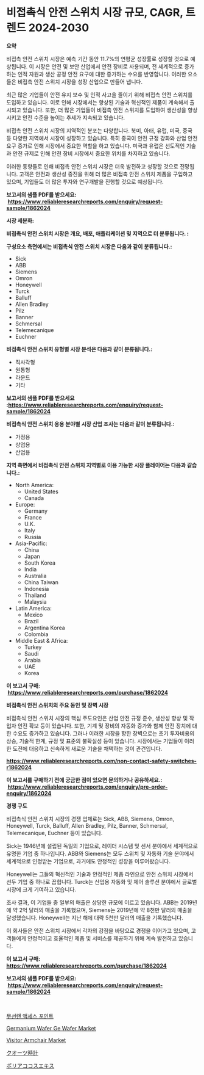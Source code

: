 <p><h1>비접촉식 안전 스위치 시장 규모, CAGR, 트렌드 2024-2030</h1></p><p><strong>요약</strong></p>
<p><p>비접촉 안전 스위치 시장은 예측 기간 동안 11.7%의 연평균 성장률로 성장할 것으로 예상됩니다. 이 시장은 안전 및 보안 산업에서 안전 장비로 사용되며, 전 세계적으로 증가하는 인적 자원과 생산 공정 안전 요구에 대한 증가하는 수요를 반영합니다. 이러한 요소들은 비접촉 안전 스위치 시장을 성장 산업으로 만들어 냅니다.</p><p>최근 많은 기업들이 안전 유지 보수 및 인적 사고을 줄이기 위해 비접촉 안전 스위치를 도입하고 있습니다. 이로 인해 시장에서는 향상된 기술과 혁신적인 제품이 계속해서 출시되고 있습니다. 또한, 더 많은 기업들이 비접촉 안전 스위치를 도입하여 생산성을 향상시키고 안전 수준을 높이는 추세가 지속되고 있습니다.</p><p>비접촉 안전 스위치 시장의 지역적인 분포는 다양합니다. 북미, 아태, 유럽, 미국, 중국 등 다양한 지역에서 시장이 성장하고 있습니다. 특히 중국이 안전 규정 강화와 산업 안전 요구 증가로 인해 시장에서 중요한 역할을 하고 있습니다. 미국과 유럽은 선도적인 기술과 안전 규제로 인해 안전 장비 시장에서 중요한 위치를 차지하고 있습니다.</p><p>이러한 동향들로 인해 비접촉 안전 스위치 시장은 더욱 발전하고 성장할 것으로 전망됩니다. 고객은 안전과 생산성 증진을 위해 더 많은 비접촉 안전 스위치 제품을 구입하고 있으며, 기업들도 더 많은 투자와 연구개발을 진행할 것으로 예상됩니다.</p></p>
<p><strong>보고서의 샘플 PDF를 받으세요: &nbsp;<a href="https://www.reliableresearchreports.com/enquiry/request-sample/1862024">https://www.reliableresearchreports.com/enquiry/request-sample/1862024</a></strong></p>
<p><strong>시장 세분화:</strong></p>
<p><strong> 비접촉식 안전 스위치 시장은 개요, 배포, 애플리케이션 및 지역으로 더 분류됩니다. :</strong></p>
<p><strong>구성요소 측면에서는 비접촉식 안전 스위치 시장은 다음과 같이 분류됩니다.:</strong></p>
<p><ul><li>Sick</li><li>ABB</li><li>Siemens</li><li>Omron</li><li>Honeywell</li><li>Turck</li><li>Balluff</li><li>Allen Bradley</li><li>Pilz</li><li>Banner</li><li>Schmersal</li><li>Telemecanique</li><li>Euchner</li></ul></p>
<p><strong> 비접촉식 안전 스위치 유형별 시장 분석은 다음과 같이 분류됩니다.:</strong></p>
<p><ul><li>직사각형</li><li>원통형</li><li>라운드</li><li>기타</li></ul></p>
<p><strong>보고서의 샘플 PDF를 받으세요 :<a href="https://www.reliableresearchreports.com/enquiry/request-sample/1862024">https://www.reliableresearchreports.com/enquiry/request-sample/1862024</a></strong></p>
<p><strong> 비접촉식 안전 스위치 응용 분야별 시장 산업 조사는 다음과 같이 분류됩니다.:</strong></p>
<p><ul><li>가정용</li><li>상업용</li><li>산업용</li></ul></p>
<p><strong>지역 측면에서 비접촉식 안전 스위치 지역별로 이용 가능한 시장 플레이어는 다음과 같습니다.:</strong></p>
<p><ul>
    <li>
        North America:
        <ul>
            <li>United States</li>
            <li>Canada</li>
        </ul>
    </li>
    <li>
        Europe:
        <ul>
            <li>Germany</li>
            <li>France</li>
            <li>U.K.</li>
            <li>Italy</li>
            <li>Russia</li>
        </ul>
    </li>
    <li>
        Asia-Pacific:
        <ul>
            <li>China</li>
            <li>Japan</li>
            <li>South Korea</li>
            <li>India</li>
            <li>Australia</li>
            <li>China Taiwan</li>
            <li>Indonesia</li>
            <li>Thailand</li>
            <li>Malaysia</li>
        </ul>
    </li>
    <li>
        Latin America:
        <ul>
            <li>Mexico</li>
            <li>Brazil</li>
            <li>Argentina Korea</li>
            <li>Colombia</li>
        </ul>
    </li>
    <li>
        Middle East & Africa:
        <ul>
            <li>Turkey</li>
            <li>Saudi</li>
            <li>Arabia</li>
            <li>UAE</li>
            <li>Korea</li>
        </ul>
    </li>
    </ul></p>
<p><strong>이 보고서 구매: &nbsp;<a href="https://www.reliableresearchreports.com/purchase/1862024">https://www.reliableresearchreports.com/purchase/1862024</a></strong></p>
<p><strong>비접촉식 안전 스위치의 주요 동인 및 장벽 시장</strong></p>
<p><p>비접촉식 안전 스위치 시장의 핵심 주도요인은 산업 안전 규정 준수, 생산성 향상 및 작업자 안전 확보 등이 있습니다. 또한, 기계 및 장비의 자동화 증가와 함께 안전 장치에 대한 수요도 증가하고 있습니다. 그러나 이러한 시장을 향한 장벽으로는 초기 투자비용의 상승, 기술적 한계, 규정 및 표준의 불확실성 등이 있습니다. 시장에서는 기업들이 이러한 도전에 대응하고 신속하게 새로운 기술을 채택하는 것이 관건입니다.</p></p>
<p><strong><a href="https://www.reliableresearchreports.com/non-contact-safety-switches-r1862024">https://www.reliableresearchreports.com/non-contact-safety-switches-r1862024</a></strong></p>
<p><strong>이 보고서를 구매하기 전에 궁금한 점이 있으면 문의하거나 공유하세요.: &nbsp;<a href="https://www.reliableresearchreports.com/enquiry/pre-order-enquiry/1862024">https://www.reliableresearchreports.com/enquiry/pre-order-enquiry/1862024</a></strong></p>
<p><strong>경쟁 구도</strong></p>
<p><p>비접촉식 안전 스위치 시장의 경쟁 업체로는 Sick, ABB, Siemens, Omron, Honeywell, Turck, Balluff, Allen Bradley, Pilz, Banner, Schmersal, Telemecanique, Euchner 등이 있습니다. </p><p>Sick는 1946년에 설립된 독일의 기업으로, 레이더 시스템 및 센서 분야에서 세계적으로 유명한 기업 중 하나입니다. ABB와 Siemens는 모두 스위치 및 자동화 기술 분야에서 세계적으로 인정받는 기업으로, 과거에도 안정적인 성장을 이루어왔습니다.</p><p>Honeywell는 그들의 혁신적인 기술과 안정적인 제품 라인으로 안전 스위치 시장에서 선두 기업 중 하나로 꼽힙니다. Turck는 산업용 자동화 및 제어 솔루션 분야에서 글로벌 시장에 크게 기여하고 있습니다.</p><p>조사 결과, 이 기업들 중 일부의 매출은 상당한 규모에 이르고 있습니다. ABB는 2019년에 약 2억 달러의 매출을 기록했으며, Siemens는 2019년에 약 8천만 달러의 매출을 달성했습니다. Honeywell는 지난 해에 대략 5천만 달러의 매출을 기록했습니다.</p><p>이 회사들은 안전 스위치 시장에서 각자의 강점을 바탕으로 경쟁을 이어가고 있으며, 고객들에게 안정적이고 효율적인 제품 및 서비스를 제공하기 위해 계속 발전하고 있습니다.</p></p>
<p><strong>이 보고서 구매: &nbsp; <a href="https://www.reliableresearchreports.com/purchase/1862024">https://www.reliableresearchreports.com/purchase/1862024</a></strong></p>
<p><strong>보고서의 샘플 PDF를 받으세요: &nbsp;<a href="https://www.reliableresearchreports.com/enquiry/request-sample/1862024">https://www.reliableresearchreports.com/enquiry/request-sample/1862024</a></strong><strong></strong></p>
<p>&nbsp;</p>
<p><p><a href="https://github.com/chupp85/Market-Research-Report-List-1/blob/main/415814077890.md">무선랜 액세스 포인트</a></p><p><a href="https://github.com/nathandecarvalho/Market-Research-Report-List-3/blob/main/germanium-wafer-ge-wafer-market.md">Germanium Wafer Ge Wafer Market</a></p><p><a href="https://issuu.com/reportprime-2/docs/visitor-armchair-market-size-2030.pptx">Visitor Armchair Market</a></p><p><a href="https://github.com/Fatimaklein1/Market-Research-Report-List-1/blob/main/698650573341.md">クオーツ時計</a></p><p><a href="https://github.com/CloydAbbott2023/Market-Research-Report-List-1/blob/main/477073673340.md">ポリアココスエキス</a></p></p>